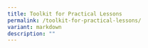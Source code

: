 ```yaml
---
title: Toolkit for Practical Lessons
permalink: /toolkit-for-practical-lessons/
variant: markdown
description: ""
---
```

